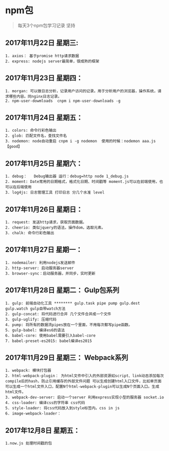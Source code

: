 # npm包

> 每天3个npm包学习记录
> 坚持

## 2017年11月22日 星期三:


    1. axios： 基于promise http请求数据
    2. express: nodejs server最简单，很成熟的框架

## 2017年11月23日 星期四：

    1. morgan: 可以做日志分析，记录用户访问的记录。用于分析用户的浏览器，操作系统，请求哪些内容。同nginx日志记录。
    2. npm-user-dowmloads  cnpm i npm-user-downloads -g

## 2017年11月24日 星期五：

    1. colors: 命令行彩色输出
    2. glob: 匹配文件名，查找文件名
    3. nodemon: node自动重启 cnpm i -g nodemon  使用的时候：nodemon aaa.js 【good】

## 2017年11月25日 星期六：

    1. debug：	Debug输出器 运行：debug=http node 1_debug.js
    2. moment: Date常用的日期格式，格式化日期、时间戳等 moment.js可以在前端使用，也可以在后端使用
    3. log4js: 日志管理工具 打印日志 分几个水准 level

## 2017年11月26日 星期日：

    1. request: 发送http请求，获取页面数据。
    2. cheerio: 类似jquery的语法，操作dom，选取元素。
    3. chalk: 命令行彩色输出

## 2017年11月27日 星期一：

    1. nodemailer: 利用nodejs发送邮件
    2. http-server: 启动服务器server
    3. browser-sync：启动服务器，并同步，实时更新

## 2017年11月28日 星期二： Gulp包系列

    1. gulp: 前端自动化工具 ******** gulp.task pipe pump gulp.dest gulp.watch gulp自带watch方法
    2. gulp-concat: 将代码进行合并 几个文件合并成一个文件
    3. gulp-uglify: 压缩代码
    4. pump: 将所有的数据流pipes放在一个里面，不用每次都写pipe函数。
    5. gulp-babel: 编译es6的语法
    6. babel-core: 使用babel需要引入babel-core
    7. babel-preset-es2015: babel编译es2015

## 2017年11月29日 星期三： Webpack系列

    1. webpack: 模块打包器
    2. html-webpack-plugin： 为html文件中引入的外部资源如script、link动态添加每次compile后的hash，防止引用缓存的外部文件问题 可以生成创建html入口文件，比如单页面可以生成一个html文件入口，配置N个html-webpack-plugin可以生成N个页面入口。生成html文件。
    3. webpack-dev-server: 启动一个server 利用express实现小型的服务器 socket.io
    4. css-loader: 编译css的字符串 css代码
    5. style-loader: 将css代码放入到style标签内。css in js
    6. image-webpack-loader：

## 2017年12月8日 星期五：
	
	1.now.js 处理时间戳的包
